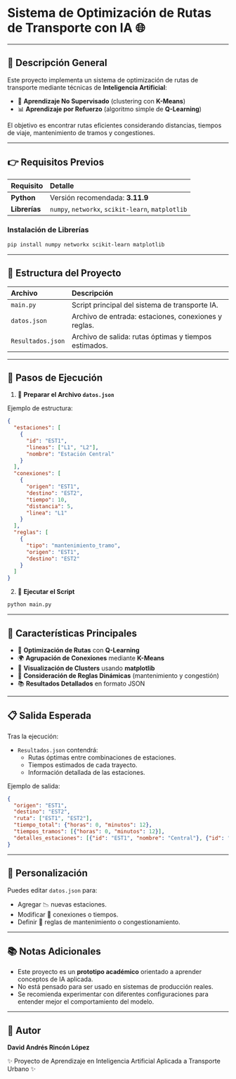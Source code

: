 
# Sistema de Optimización de Rutas de Transporte con IA 🌐

---

## 📅 Descripción General
Este proyecto implementa un sistema de optimización de rutas de transporte mediante técnicas de **Inteligencia Artificial**:
- 🔄 **Aprendizaje No Supervisado** (clustering con **K-Means**)
- 📊 **Aprendizaje por Refuerzo** (algoritmo simple de **Q-Learning**)

El objetivo es encontrar rutas eficientes considerando distancias, tiempos de viaje, mantenimiento de tramos y congestiones.

---

## 👉 Requisitos Previos

| Requisito | Detalle |
|:---------|:-------|
| **Python** | Versión recomendada: **3.11.9** |
| **Librerías** | `numpy`, `networkx`, `scikit-learn`, `matplotlib` |

### Instalación de Librerías

```bash
pip install numpy networkx scikit-learn matplotlib
```

---

## 📂 Estructura del Proyecto

| Archivo | Descripción |
|:--------|:------------|
| `main.py` | Script principal del sistema de transporte IA. |
| `datos.json` | Archivo de entrada: estaciones, conexiones y reglas. |
| `Resultados.json` | Archivo de salida: rutas óptimas y tiempos estimados. |

---

## 🔧 Pasos de Ejecución

1. 📂 **Preparar el Archivo `datos.json`**

Ejemplo de estructura:

```json
{
  "estaciones": [
    {
      "id": "EST1",
      "lineas": ["L1", "L2"],
      "nombre": "Estación Central"
    }
  ],
  "conexiones": [
    {
      "origen": "EST1",
      "destino": "EST2",
      "tiempo": 10,
      "distancia": 5,
      "linea": "L1"
    }
  ],
  "reglas": [
    {
      "tipo": "mantenimiento_tramo",
      "origen": "EST1",
      "destino": "EST2"
    }
  ]
}
```

2. 🚀 **Ejecutar el Script**

```bash
python main.py
```

---

## 🔹 Características Principales

- 🎉 **Optimización de Rutas** con **Q-Learning**
- 🌍 **Agrupación de Conexiones** mediante **K-Means**
- 🛟 **Visualización de Clusters** usando **matplotlib**
- 🔢 **Consideración de Reglas Dinámicas** (mantenimiento y congestión)
- 📚 **Resultados Detallados** en formato JSON

---

## 📋 Salida Esperada

Tras la ejecución:
- `Resultados.json` contendrá:
  - Rutas óptimas entre combinaciones de estaciones.
  - Tiempos estimados de cada trayecto.
  - Información detallada de las estaciones.

Ejemplo de salida:

```json
{
  "origen": "EST1",
  "destino": "EST2",
  "ruta": ["EST1", "EST2"],
  "tiempo_total": {"horas": 0, "minutos": 12},
  "tiempos_tramos": [{"horas": 0, "minutos": 12}],
  "detalles_estaciones": [{"id": "EST1", "nombre": "Central"}, {"id": "EST2", "nombre": "Norte"}]
}
```

---

## 🔺 Personalización

Puedes editar `datos.json` para:
- Agregar 📉 nuevas estaciones.
- Modificar 🔗 conexiones o tiempos.
- Definir 🏫 reglas de mantenimiento o congestionamiento.

---

## 📚 Notas Adicionales
- Este proyecto es un **prototipo académico** orientado a aprender conceptos de IA aplicada.
- No está pensado para ser usado en sistemas de producción reales.
- Se recomienda experimentar con diferentes configuraciones para entender mejor el comportamiento del modelo.

---

## 🚀 Autor

**David Andrés Rincón López**

✨ Proyecto de Aprendizaje en Inteligencia Artificial Aplicada a Transporte Urbano ✨
